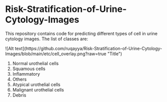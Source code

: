 # Risk-Stratification-of-Urine-Cytology-Images
This repository contains code for predicting different types of cell in urine cytology images. The list of classes are:
<div class="row">
  <div class="column"></div>
  <div class="column">
    ![Alt text](https://github.com/ruqayya/Risk-Stratification-of-Urine-Cytology-Images/blob/main/etc/cell_overlay.png?raw=true "Title")
  </div>
</div>




1. Normal urothelial cells
2. Squamous cells
3. Inflammatory
4. Others
5. Atypical urothelial cells
6. Malignant urothelial cells
7. Debris
